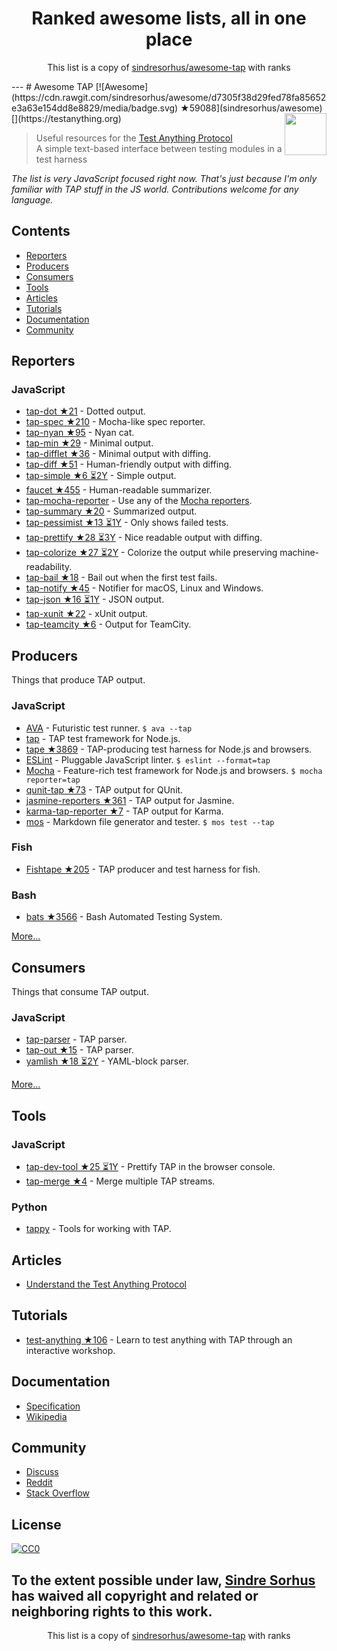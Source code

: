 <h1 align="center">
Ranked awesome lists, all in one place
</h1>
<p align="center">
	This list is a copy of <a href="sindresorhus/awesome-tap">sindresorhus/awesome-tap</a> with ranks
</p>
---
# Awesome TAP [![Awesome](https://cdn.rawgit.com/sindresorhus/awesome/d7305f38d29fed78fa85652e3a63e154dd8e8829/media/badge.svg) ★59088](sindresorhus/awesome) [<img src="https://testanything.org/images/tap.png" width="67" align="right">](https://testanything.org)


> Useful resources for the [Test Anything Protocol](https://testanything.org)<br>
> A simple text-based interface between testing modules in a test harness

*The list is very JavaScript focused right now. That's just because I'm only familiar with TAP stuff in the JS world. Contributions welcome for any language.*


## Contents

- [Reporters](#reporters)
- [Producers](#producers)
- [Consumers](#consumers)
- [Tools](#tools)
- [Articles](#articles)
- [Tutorials](#tutorials)
- [Documentation](#documentation)
- [Community](#community)


## Reporters

### JavaScript

- [tap-dot ★21](scottcorgan/tap-dot) - Dotted output.
- [tap-spec ★210](scottcorgan/tap-spec) - Mocha-like spec reporter.
- [tap-nyan ★95](calvinmetcalf/tap-nyan) - Nyan cat.
- [tap-min ★29](gummesson/tap-min) - Minimal output.
- [tap-difflet ★36](namuol/tap-difflet) - Minimal output with diffing.
- [tap-diff ★51](axross/tap-diff) - Human-friendly output with diffing.
- [tap-simple ★6 ⏳2Y](joeybaker/tap-simple) - Simple output.
- [faucet ★455](substack/faucet) - Human-readable summarizer.
- [tap-mocha-reporter](https://github.com/isaacs/tap-mocha-reporter) - Use any of the [Mocha reporters](https://github.com/isaacs/tap-mocha-reporter/tree/master/lib/reporters).
- [tap-summary ★20](zoubin/tap-summary) - Summarized output.
- [tap-pessimist ★13 ⏳1Y](clux/tap-pessimist) - Only shows failed tests.
- [tap-prettify ★28 ⏳3Y](toolness/tap-prettify) - Nice readable output with diffing.
- [tap-colorize ★27 ⏳2Y](substack/tap-colorize) - Colorize the output while preserving machine-readability.
- [tap-bail ★18](juliangruber/tap-bail) - Bail out when the first test fails.
- [tap-notify ★45](axross/tap-notify) - Notifier for macOS, Linux and Windows.
- [tap-json ★16 ⏳1Y](gummesson/tap-json) - JSON output.
- [tap-xunit ★22](aghassemi/tap-xunit) - xUnit output.
- [tap-teamcity ★6](smockle/tap-teamcity) - Output for TeamCity.


## Producers

Things that produce TAP output.

### JavaScript

- [AVA](https://github.com/sindresorhus/ava) - Futuristic test runner. `$ ava --tap`
- [tap](https://github.com/isaacs/node-tap) - TAP test framework for Node.js.
- [tape ★3869](substack/tape) - TAP-producing test harness for Node.js and browsers.
- [ESLint](http://eslint.org/docs/user-guide/formatters/#tap) - Pluggable JavaScript linter. `$ eslint --format=tap`
- [Mocha](https://mochajs.org) - Feature-rich test framework for Node.js and browsers. `$ mocha reporter=tap`
- [qunit-tap ★73](twada/qunit-tap) - TAP output for QUnit.
- [jasmine-reporters ★361](larrymyers/jasmine-reporters) - TAP output for Jasmine.
- [karma-tap-reporter ★7](fumiakiy/karma-tap-reporter) - TAP output for Karma.
- [mos](https://github.com/zkochan/mos) - Markdown file generator and tester. `$ mos test --tap`

### Fish

- [Fishtape ★205](fisherman/fishtape) - TAP producer and test harness for fish.

### Bash

- [bats ★3566](sstephenson/bats) - Bash Automated Testing System.

[More...](https://testanything.org/producers.html)


## Consumers

Things that consume TAP output.

### JavaScript

- [tap-parser](https://github.com/substack/tap-parser) - TAP parser.
- [tap-out ★15](scottcorgan/tap-out) - TAP parser.
- [yamlish ★18 ⏳2Y](isaacs/yamlish) - YAML-block parser.

[More...](https://testanything.org/consumers.html)


## Tools

### JavaScript

- [tap-dev-tool ★25 ⏳1Y](Jam3/tap-dev-tool) - Prettify TAP in the browser console.
- [tap-merge ★4](anko/tap-merge) - Merge multiple TAP streams.

### Python

- [tappy](https://github.com/mblayman/tappy) - Tools for working with TAP.


## Articles

- [Understand the Test Anything Protocol](http://www.effectiveperlprogramming.com/2011/05/understand-the-test-anything-protocol/)


## Tutorials

- [test-anything ★106](finnp/test-anything) - Learn to test anything with TAP through an interactive workshop.


## Documentation

- [Specification](https://testanything.org/tap-version-13-specification.html)
- [Wikipedia](https://en.wikipedia.org/wiki/Test_Anything_Protocol)


## Community

- [Discuss](https://github.com/TestAnything/Specification/issues)
- [Reddit](https://www.reddit.com/r/testanythingprotocol)
- [Stack Overflow](http://stackoverflow.com/questions/tagged/tap)


## License

[![CC0](http://mirrors.creativecommons.org/presskit/buttons/88x31/svg/cc-zero.svg)](https://creativecommons.org/publicdomain/zero/1.0/)

To the extent possible under law, [Sindre Sorhus](http://sindresorhus.com) has waived all copyright and related or neighboring rights to this work.
---
<p align="center">
	This list is a copy of <a href="sindresorhus/awesome-tap">sindresorhus/awesome-tap</a> with ranks
</p>
